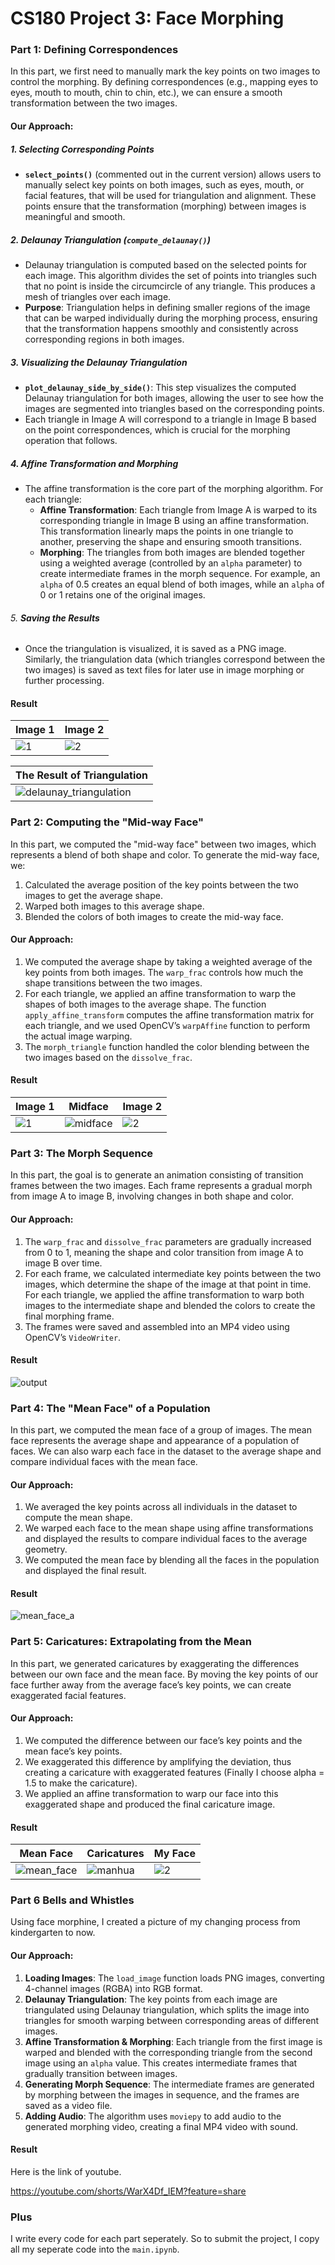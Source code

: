 # CS180 Project 3: Face Morphing

### Part 1: Defining Correspondences

In this part, we first need to manually mark the key points on two images to control the morphing. By defining correspondences (e.g., mapping eyes to eyes, mouth to mouth, chin to chin, etc.), we can ensure a smooth transformation between the two images.

#### Our Approach:

##### 1. **Selecting Corresponding Points**

- **`select_points()`** (commented out in the current version) allows users to manually select key points on both images, such as eyes, mouth, or facial features, that will be used for triangulation and alignment. These points ensure that the transformation (morphing) between images is meaningful and smooth.

##### 2. **Delaunay Triangulation (`compute_delaunay()`)**

- Delaunay triangulation is computed based on the selected points for each image. This algorithm divides the set of points into triangles such that no point is inside the circumcircle of any triangle. This produces a mesh of triangles over each image.
- **Purpose**: Triangulation helps in defining smaller regions of the image that can be warped individually during the morphing process, ensuring that the transformation happens smoothly and consistently across corresponding regions in both images.

##### 3. **Visualizing the Delaunay Triangulation**

- **`plot_delaunay_side_by_side()`**: This step visualizes the computed Delaunay triangulation for both images, allowing the user to see how the images are segmented into triangles based on the corresponding points.
- Each triangle in Image A will correspond to a triangle in Image B based on the point correspondences, which is crucial for the morphing operation that follows.

##### 4. **Affine Transformation and Morphing**

- The affine transformation is the core part of the morphing algorithm. For each triangle:
  - **Affine Transformation**: Each triangle from Image A is warped to its corresponding triangle in Image B using an affine transformation. This transformation linearly maps the points in one triangle to another, preserving the shape and ensuring smooth transitions.
  - **Morphing**: The triangles from both images are blended together using a weighted average (controlled by an `alpha` parameter) to create intermediate frames in the morph sequence. For example, an `alpha` of 0.5 creates an equal blend of both images, while an `alpha` of 0 or 1 retains one of the original images.

###### 5. **Saving the Results**

- Once the triangulation is visualized, it is saved as a PNG image. Similarly, the triangulation data (which triangles correspond between the two images) is saved as text files for later use in image morphing or further processing.

#### Result

| Image 1                                               | Image 2                                               |
| ----------------------------------------------------- | ----------------------------------------------------- |
| ![1](F:\UCB\CS180\project3\code\code\img\part1\1.png) | ![2](F:\UCB\CS180\project3\code\code\img\part1\2.png) |

| The Result of Triangulation                                  |
| ------------------------------------------------------------ |
| ![delaunay_triangulation](F:\UCB\CS180\project3\code\code\img\part1\delaunay_triangulation.png) |



### Part 2: Computing the "Mid-way Face"

In this part, we computed the "mid-way face" between two images, which represents a blend of both shape and color. To generate the mid-way face, we:

1. Calculated the average position of the key points between the two images to get the average shape.
2. Warped both images to this average shape.
3. Blended the colors of both images to create the mid-way face.

#### Our Approach:

1. We computed the average shape by taking a weighted average of the key points from both images. The `warp_frac` controls how much the shape transitions between the two images.
2. For each triangle, we applied an affine transformation to warp the shapes of both images to the average shape. The function `apply_affine_transform` computes the affine transformation matrix for each triangle, and we used OpenCV’s `warpAffine` function to perform the actual image warping.
3. The `morph_triangle` function handled the color blending between the two images based on the `dissolve_frac`.

#### Result

| Image 1                                                 | Midface                                                      | Image 2                                                 |
| ------------------------------------------------------- | ------------------------------------------------------------ | ------------------------------------------------------- |
| ![1](F:\UCB\CS180\project3\code\code\img\part2&3\1.png) | ![midface](F:\UCB\CS180\project3\code\code\img\part2&3\midface.png) | ![2](F:\UCB\CS180\project3\code\code\img\part2&3\2.png) |



### Part 3: The Morph Sequence

In this part, the goal is to generate an animation consisting of transition frames between the two images. Each frame represents a gradual morph from image A to image B, involving changes in both shape and color.

#### Our Approach:

1. The `warp_frac` and `dissolve_frac` parameters are gradually increased from 0 to 1, meaning the shape and color transition from image A to image B over time.
2. For each frame, we calculated intermediate key points between the two images, which determine the shape of the image at that point in time. For each triangle, we applied the affine transformation to warp both images to the intermediate shape and blended the colors to create the final morphing frame.
3. The frames were saved and assembled into an MP4 video using OpenCV’s `VideoWriter`.

#### Result

![output](F:\UCB\CS180\project3\code\code\img\part2&3\output.gif)





### Part 4: The "Mean Face" of a Population

In this part, we computed the mean face of a group of images. The mean face represents the average shape and appearance of a population of faces. We can also warp each face in the dataset to the average shape and compare individual faces with the mean face.

#### Our Approach:

1. We averaged the key points across all individuals in the dataset to compute the mean shape.
2. We warped each face to the mean shape using affine transformations and displayed the results to compare individual faces to the average geometry.
3. We computed the mean face by blending all the faces in the population and displayed the final result.

#### Result

![mean_face_a](F:\UCB\CS180\project3\code\code\img\part4\mean_face_a.jpg)

### Part 5: Caricatures: Extrapolating from the Mean

In this part, we generated caricatures by exaggerating the differences between our own face and the mean face. By moving the key points of our face further away from the average face’s key points, we can create exaggerated facial features.

#### Our Approach:

1. We computed the difference between our face’s key points and the mean face’s key points.
2. We exaggerated this difference by amplifying the deviation, thus creating a caricature with exaggerated features (Finally I choose alpha = 1.5 to make the caricature).
3. We applied an affine transformation to warp our face into this exaggerated shape and produced the final caricature image.

#### Result

| Mean Face                                                    | Caricatures                                                  | My Face                                               |
| ------------------------------------------------------------ | ------------------------------------------------------------ | ----------------------------------------------------- |
| ![mean_face](F:\UCB\CS180\project3\code\code\img\part5\mean_face.png) | ![manhua](F:\UCB\CS180\project3\code\code\img\part5\manhua.png) | ![2](F:\UCB\CS180\project3\code\code\img\part5\2.png) |



### Part 6 Bells and Whistles

Using face morphine, I created a picture of my changing process from kindergarten to now.

#### Our Approach:

1. **Loading Images**: The `load_image` function loads PNG images, converting 4-channel images (RGBA) into RGB format.
2. **Delaunay Triangulation**: The key points from each image are triangulated using Delaunay triangulation, which splits the image into triangles for smooth warping between corresponding areas of different images.
3. **Affine Transformation & Morphing**: Each triangle from the first image is warped and blended with the corresponding triangle from the second image using an `alpha` value. This creates intermediate frames that gradually transition between images.
4. **Generating Morph Sequence**: The intermediate frames are generated by morphing between the images in sequence, and the frames are saved as a video file.
5. **Adding Audio**: The algorithm uses `moviepy` to add audio to the generated morphing video, creating a final MP4 video with sound.

#### Result

Here is the link of youtube.

https://youtube.com/shorts/WarX4Df_IEM?feature=share



### Plus

I write every code for each part seperately. So to submit the project, I copy all my seperate code into the `main.ipynb`.